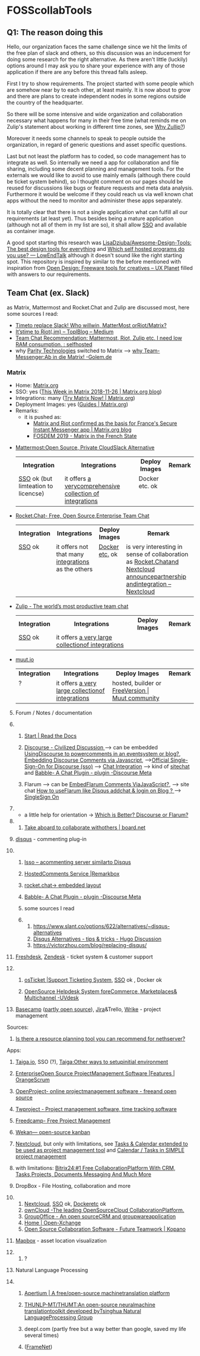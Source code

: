 # FOSScollabTools

## Q1: The reason doing this

Hello, our organization faces the same challenge since we hit the limits of the
free plan of slack and others, so this discussion was an inducement for doing
some research for the right alternative.  As there aren't little (luckily)
options around I may ask you to share your experience with any of those
application if there are any before this thread falls asleep.

First I try to show requirements. The project started with some people which
are somehow near by to each other, at least mainly. It is now about to grow and
there are plans to create independent nodes in some regions outside the
country of the headquarter.

So there will be some intensive and wide organization and collaboration
necessary what happens for many in their free time (what reminds me on Zulip's
statement about working in different time zones, see [Why
Zullip?](https://zulipchat.com/why-zulip/))

Moreover it needs some channels to speak to people outside the organization, in
regard of generic questions and asset specific questions.

Last but not least the platform has to coded, so code management has to
integrate as well.  So internally we need a app for collaboration and file
sharing, including some decent planning and management tools.  For the
externals we would like to avoid to use mainly emails (although there could be
ticket system behind), so I thought comment on our pages should be reused
for discussions like bugs or feature requests and meta data analysis.
Furthermore it would be welcome if they could reach us via well known chat apps
without the need to monitor and administer these apps separately.

It is totally clear that there is not a single application what can fulfill all
our requirements (at least yet). Thus besides being a mature application
(although not all of them in my list are so), it shall allow
[SSO](https://en.wikipedia.org/wiki/Single_sign-on) and available as container
image.

A good spot starting this research was [LisaDziuba/Awesome-Design-Tools: The
best design tools for everything][designtools] and [Which self hosted programs
do you use? — LowEndTalk][whichselfhosted] although it doesn't sound like the
right starting spot.  This repository is inspired by similar to the before
mentioned with inspiration from [Open Design: Freeware tools for creatives – UX
Planet][freewaretools] filled with answers to our requirements.

[designtools]: https://github.com/LisaDziuba/Awesome-Design-Tools
[whichselfhosted]: https://www.lowendtalk.com/discussion/118849/which-self-hosted-programs-do-you-use
[freewaretools]: https://uxplanet.org/open-design-freeware-tools-for-designers-f7bdde99f2e0


## Team Chat (ex. Slack)

as Matrix, Mattermost and Rocket.Chat and Zulip are discussed most, here some sources I read:

 - [Timeto replace Slack! Who willwin, MatterMost orRiot/Matrix?](https://medium.com/ignation/time-to-replace-slack-who-will-win-mattermost-or-riot-matrix-a090e9cdc219)
- [It’stime to Riot(.im) – ToplBlog – Medium](https://medium.com/topl-blog/its-time-to-riot-im-8fb95eb39c9a)
- [Team Chat Recommendation: Mattermost, Riot, Zulip etc. I need low RAM consumption. : selfhosted](https://www.reddit.com/r/selfhosted/comments/9s5fzq/team_chat_recommendation_mattermost_riot_zulip/)
- why [Parity Technologies](https://www.parity.io/) switched to Matrix --> [why Team-Messenger:Ab in die Matrix! -Golem.de](https://www.golem.de/news/team-messenger-ab-in-die-matrix-1904-140850.html)


### Matrix

- Home: [Matrix.org](https://matrix.org/blog/index)
- SSO: yes ([This Week in Matrix 2018-11-26 | Matrix.org blog][matrix20181126])
- Integrations: many ([Try Matrix Now! | Matrix.org][trymatrix])
- Deployment Images: yes ([Guides | Matrix.org][guidesmatrix])
- Remarks:
  - it is pushed as:
    - [Matrix and Riot confirmed as the basis for France's Secure Instant Messenger app | Matrix.org blog][francesecure]
    - [FOSDEM 2019 - Matrix in the French State][fosdemmatrix]

[matrix20181126]: https://matrix.org/blog/2018/11/26/this-week-in-matrix-2018-11-26
[trymatrix]: https://matrix.org/docs/projects/try-matrix-now.html
[guidesmatrix]: https://matrix.org/docs/guides/
[francesecure]: https://matrix.org/blog/2018/04/26/matrix-and-riot-confirmed-as-the-basis-for-frances-secure-instant-messenger-app
[fosdemmatrix]: https://fosdem.org/2019/schedule/event/matrix_french_state/

<ul>
	<li>
		<a href="https://mattermost.com/nonprofit/" target="_blank" rel="nofollow noopener">Mattermost:Open Source, Private CloudSlack Alternative</a>
		<table>
			<tbody>
				<tr>
					<td style="text-align: center;">
						<strong>Integration</strong>
					</td>
					<td style="text-align: center;">
						<strong>Integrations</strong>
					</td>
					<td style="text-align: center;">
						<strong>Deploy Images</strong>
					</td>
					<td style="text-align: center;">
						<strong>Remark</strong>
					</td>
				</tr>
				<tr>
					<td valign="top">
						<a href="https://docs.mattermost.com/deployment/sso-saml.html" rel="nofollow">SSO</a> ok (but limteation to licencse)</td>
					<td valign="top">it offers <a href="https://integrations.mattermost.com/" rel="nofollow">a verycomprehensive collection of integrations</a>
					</td>
					<td valign="top">Docker etc. ok</td>
					<td valign="top">
					</td>
				</tr>
			</tbody>
		</table>
  <p>
  </p>
	</li>
	<li>
			<a href="https://rocket.chat/" target="_blank" rel="nofollow noopener">Rocket.Chat- Free, Open Source,Enterprise Team Chat</a>
		<table>
			<tbody>
				<tr>
					<td style="text-align: center;">
						<strong>Integration</strong>
					</td>
					<td style="text-align: center;">
						<strong>Integrations</strong>
					</td>
					<td style="text-align: center;">
						<strong>Deploy Images</strong>
					</td>
					<td style="text-align: center;">
						<strong>Remark</strong>
					</td>
				</tr>
				<tr>
					<td valign="top">
						<a href="https://rocket.chat/docs/administrator-guides/authentication/" rel="nofollow">SSO</a> ok</td>
					<td valign="top">it offers not that many <a href="https://rocket.chat/docs/administrator-guides/integrations/" rel="nofollow">integrations</a> as the others</td>
					<td valign="top"><a href="https://rocket.chat/install" rel="nofollow">Docker etc.</a> ok</td>
					<td valign="top">is very interesting in sense of collaboration as <a href="https://nextcloud.com/blog/rocket.chat-and-nextcloud-announce-partnership-and-integration/" rel="nofollow">Rocket.Chatand Nextcloud announcepartnership andintegration &ndash; Nextcloud</a>
					</td>
				</tr>
			</tbody>
		</table>
	</li>
	<li>
		<a href="https://zulipchat.com/" target="_blank" rel="nofollow noopener">Zulip - The world&rsquo;s most productive team chat</a>
		<table>
			<tbody>
				<tr>
					<td style="text-align: center;">
						<strong>Integration</strong>
					</td>
					<td style="text-align: center;">
						<strong>Integrations</strong>
					</td>
					<td style="text-align: center;">
						<strong>Deploy Images</strong>
					</td>
					<td style="text-align: center;">
						<strong>Remark</strong>
					</td>
				</tr>
				<tr>
					<td valign="top">
						<a href="https://zulipchat.com/security/" rel="nofollow">SSO</a>&nbsp;ok</td>
					<td valign="top">it offers <a href="https://integrations.mattermost.com/" rel="nofollow">a very large collectionof integrations</a>
					</td>
					<td valign="top">&nbsp;</td>
					<td valign="top">&nbsp;</td>
				</tr>
			</tbody>
		</table>
	</li>
	<li>
		<a href="http://muut.io/" target="_blank" rel="nofollow noopener">muut.io</a>
		<table>
			<tbody>
				<tr>
					<td style="text-align: center;">
						<strong>Integration</strong>
					</td>
					<td style="text-align: center;">
						<strong>Integrations</strong>
					</td>
					<td style="text-align: center;">
						<strong>Deploy Images</strong>
					</td>
					<td style="text-align: center;">
						<strong>Remark</strong>
					</td>
				</tr>
				<tr>
					<td valign="top">?</td>
					<td valign="top">it offers <a href="https://integrations.mattermost.com/" rel="nofollow">a very large collectionof integrations</a>
					</td>
					<td valign="top">hosted, builder or <a href="https://muut.com/forum/#!/moot/setting-up:free-version" rel="nofollow">FreeVersion | Muut community</a>
					</td>
					<td valign="top">&nbsp;</td>
				</tr>
			</tbody>
		</table>
	</li>
</ul>

5. Forum / Notes / documentation

6. 1. [Start | Read the Docs](https://readthedocs.org/)

   2. [Discourse  - Civilized Discussion ](https://www.discourse.org/)
    --> can be embedded [UsingDiscourse to powercomments in an eventsystem or blog?](https://meta.discourse.org/t/using-discourse-to-power-comments-in-an-event-system-or-blog/90308)[,    Embedding Discourse    Comments via    Javascript](https://meta.discourse.org/t/embedding-discourse-comments-via-javascript/31963),
      -->[Official  Single-Sign-On for  Discourse (sso)](https://meta.discourse.org/t/official-single-sign-on-for-discourse-sso/13045)
      --> [Chat  Integration](https://www.discourse.org/plugins/chat-integration.html)
    --> kind of [sitechat](https://discourse-shoutbox.info/) and [Babble- A Chat Plugin - plugin -Discourse Meta](https://meta.discourse.org/t/babble-a-chat-plugin/87297)

   3. Flarum
    --> can be [EmbedFlarum Comments ViaJavaScript?](https://discuss.flarum.org/d/882-embed-flarum-comments-via-javascript),
    --> site chat  [How to useFlarum like Disqus addchat & login on Blog ?
    ](https://discuss.flarum.org/d/14997-how-to-use-flarum-like-disqus-add-chat-login-on-blog)--> [SingleSign On](https://discuss.flarum.org/d/5052-single-sign-on)

7. - a little help for orientation -> [Which is    Better? Discourse or    Flarum?](https://meta.discourse.org/t/which-is-better-discourse-or-flarum/71726)


8. 1. [Take aboard to collaborate withothers | board.net](http://board.net/)



9. [disqus](https://disqus.com/) - commenting plug-in

10. 1. [Isso – acommenting server similarto Disqus](https://posativ.org/isso/)

    2. [HostedComments Service |Remarkbox](https://www.remarkbox.com/)

    3. [rocket.chat-> embedded layout](https://rocket.chat/docs/developer-guides/embedded-layout/)


    4. [Babble- A Chat Plugin - plugin -Discourse Meta](https://meta.discourse.org/t/babble-a-chat-plugin/87297)

    5. some sources I read

    6. 1. <https://www.slant.co/options/622/alternatives/~disqus-alternatives>
       2. [Disqus  Alternatives - tips  & tricks - Hugo  Discussion](https://discourse.gohugo.io/t/disqus-alternatives/2948)
       3. <https://victorzhou.com/blog/replacing-disqus/>



11. [Freshdesk](https://freshdesk.com/), [Zendesk](https://www.zendesk.com/) - ticket system & customer support

12. 1. [osTicket |Support Ticketing System](https://osticket.com/),    [SSO](https://forum.osticket.com/d/85191-sso-implementation) ok   , Docker ok

    2. [OpenSource Helpdesk System foreCommerce, Marketplaces& Multichannel -UVdesk](https://www.uvdesk.com/en/opensource-features/)



13. [Basecamp](https://basecamp.com/) ([partly   open source](https://basecamp.com/about/open-source)), [Jira](https://www.atlassian.com/software/jira)&Trello, [Wrike](https://www.wrike.com/) - project management

Sources:
  1. [Is there a resource planning tool you can recommend for nethserver?](https://community.nethserver.org/t/is-there-a-resource-planning-tool-you-can-recommend-for-nethserver/6941)

Apps:
   1. [Taiga.io](https://taiga.io/),   SSO (?), [Taiga:Other ways to setupinitial environment](https://taigaio.github.io/taiga-doc/dist/setup-alternatives.html)
   2. [EnterpriseOpen Source ProjectManagement Software |Features | OrangeScrum](https://www.orangescrum.org/)
   3. [OpenProject- online projectmanagement software - freeand open source](https://www.openproject.org/)
   4. [Twproject - Project management software, time tracking software](https://twproject.com/)
   4. [Freedcamp- Free Project Management](https://freedcamp.com/)
   5. [Wekan— open-source kanban](https://wekan.github.io/)
   6. [Nextcloud](https://nextcloud.com/), but only with limitations, see  [Tasks & Calendar extended to be used as project management tool](https://help.nextcloud.com/t/tasks-calendar-extended-to-be-used-as-project-management-tool/1274) and [Calendar / Tasks in SIMPLE project management](https://help.nextcloud.com/t/calendar-tasks-in-simple-project-management/6993/8)
   7. with limitations: [Bitrix24:#1 Free CollaborationPlatform With CRM, Tasks,Projects, Documents,Messaging And Much More](https://www.bitrix24.com/)



15. DropBox - File Hosting, collaboration  and more


16. 1. [Nextcloud](https://nextcloud.com/),   [SSO](https://apps.nextcloud.com/apps/user_saml) ok,   [Dockeretc](https://nextcloud.com/install/#instructions-server) ok
    2. [ownCloud -The leading OpenSourceCloud CollaborationPlatform.](https://owncloud.org/)
    3. [GroupOffice - An open sourceCRM and groupwareapplication](https://www.group-office.com)
    4. [Home | Open-Xchange](https://www.open-xchange.com/)
    5. [Open Source Collaboration Software - Future Teamwork | Kopano](https://kopano.com/)



17. [Mapbox](https://www.mapbox.com/) - asset location visualization


18. 1. ?



19. Natural Language Processing


20. 1. [Apertium | A free/open-source machinetranslation platform](https://www.apertium.org)

    2. [THUNLP-MT/THUMT:An open-source neuralmachine translationtoolkit developed byTsinghua Natural LanguageProcessing Group](https://github.com/THUNLP-MT/THUMT)
    3. deepl.com (partly free but   a way better than google,   saved my life several times)
    4. ([FrameNet](https://framenet.icsi.berkeley.edu/fndrupal/about))
